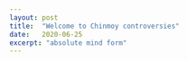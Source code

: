 ```yaml
---
layout: post
title:  "Welcome to Chinmoy controversies"
date:   2020-06-25
excerpt: "absolute mind form"
---
```

